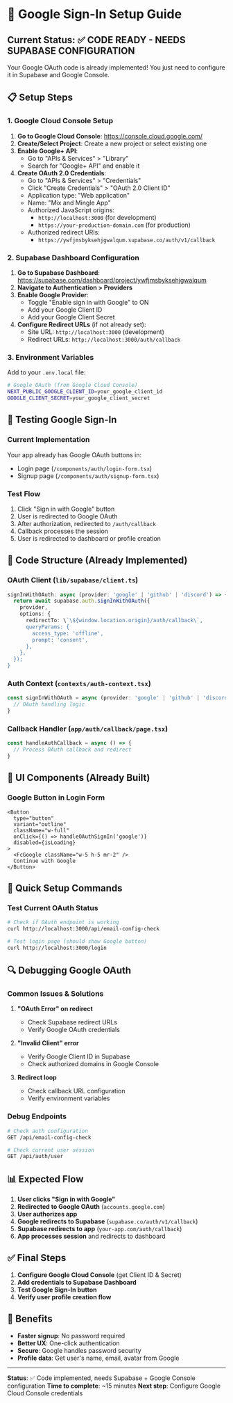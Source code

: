 # 🔑 Google Sign-In Setup Guide

## Current Status: ✅ CODE READY - NEEDS SUPABASE CONFIGURATION

Your Google OAuth code is already implemented! You just need to configure it in Supabase and Google Console.

## 📋 Setup Steps

### 1. Google Cloud Console Setup

1. **Go to Google Cloud Console**: https://console.cloud.google.com/
2. **Create/Select Project**: Create a new project or select existing one
3. **Enable Google+ API**:
   - Go to "APIs & Services" > "Library"
   - Search for "Google+ API" and enable it
4. **Create OAuth 2.0 Credentials**:
   - Go to "APIs & Services" > "Credentials"
   - Click "Create Credentials" > "OAuth 2.0 Client ID"
   - Application type: "Web application"
   - Name: "Mix and Mingle App"
   - Authorized JavaScript origins:
     - `http://localhost:3000` (for development)
     - `https://your-production-domain.com` (for production)
   - Authorized redirect URIs:
     - `https://ywfjmsbyksehjgwalqum.supabase.co/auth/v1/callback`

### 2. Supabase Dashboard Configuration

1. **Go to Supabase Dashboard**: https://supabase.com/dashboard/project/ywfjmsbyksehjgwalqum
2. **Navigate to Authentication > Providers**
3. **Enable Google Provider**:
   - Toggle "Enable sign in with Google" to ON
   - Add your Google Client ID
   - Add your Google Client Secret
4. **Configure Redirect URLs** (if not already set):
   - Site URL: `http://localhost:3000` (development)
   - Redirect URLs: `http://localhost:3000/auth/callback`

### 3. Environment Variables

Add to your `.env.local` file:
```bash
# Google OAuth (from Google Cloud Console)
NEXT_PUBLIC_GOOGLE_CLIENT_ID=your_google_client_id
GOOGLE_CLIENT_SECRET=your_google_client_secret
```

## 🧪 Testing Google Sign-In

### Current Implementation
Your app already has Google OAuth buttons in:
- Login page (`/components/auth/login-form.tsx`)
- Signup page (`/components/auth/signup-form.tsx`)

### Test Flow
1. Click "Sign in with Google" button
2. User is redirected to Google OAuth
3. After authorization, redirected to `/auth/callback`
4. Callback processes the session
5. User is redirected to dashboard or profile creation

## 🔧 Code Structure (Already Implemented)

### OAuth Client (`lib/supabase/client.ts`)
```typescript
signInWithOAuth: async (provider: 'google' | 'github' | 'discord') => {
  return await supabase.auth.signInWithOAuth({
    provider,
    options: {
      redirectTo: \`\${window.location.origin}/auth/callback\`,
      queryParams: {
        access_type: 'offline',
        prompt: 'consent',
      },
    },
  });
}
```

### Auth Context (`contexts/auth-context.tsx`)
```typescript
const signInWithOAuth = async (provider: 'google' | 'github' | 'discord') => {
  // OAuth handling logic
}
```

### Callback Handler (`app/auth/callback/page.tsx`)
```typescript
const handleAuthCallback = async () => {
  // Process OAuth callback and redirect
}
```

## 🎨 UI Components (Already Built)

### Google Button in Login Form
```tsx
<Button
  type="button"
  variant="outline"
  className="w-full"
  onClick={() => handleOAuthSignIn('google')}
  disabled={isLoading}
>
  <FcGoogle className="w-5 h-5 mr-2" />
  Continue with Google
</Button>
```

## 🚨 Quick Setup Commands

### Test Current OAuth Status
```bash
# Check if OAuth endpoint is working
curl http://localhost:3000/api/email-config-check

# Test login page (should show Google button)
curl http://localhost:3000/login
```

## 🔍 Debugging Google OAuth

### Common Issues & Solutions

1. **"OAuth Error" on redirect**
   - Check Supabase redirect URLs
   - Verify Google OAuth credentials

2. **"Invalid Client" error**
   - Verify Google Client ID in Supabase
   - Check authorized domains in Google Console

3. **Redirect loop**
   - Check callback URL configuration
   - Verify environment variables

### Debug Endpoints
```bash
# Check auth configuration
GET /api/email-config-check

# Check current user session
GET /api/auth/user
```

## 📊 Expected Flow

1. **User clicks "Sign in with Google"**
2. **Redirected to Google OAuth** (`accounts.google.com`)
3. **User authorizes app**
4. **Google redirects to Supabase** (`supabase.co/auth/v1/callback`)
5. **Supabase redirects to app** (`your-app.com/auth/callback`)
6. **App processes session** and redirects to dashboard

## ✅ Final Steps

1. **Configure Google Cloud Console** (get Client ID & Secret)
2. **Add credentials to Supabase Dashboard**
3. **Test Google Sign-In button**
4. **Verify user profile creation flow**

## 🎉 Benefits

- **Faster signup**: No password required
- **Better UX**: One-click authentication
- **Secure**: Google handles password security
- **Profile data**: Get user's name, email, avatar from Google

---

**Status**: ✅ Code implemented, needs Supabase + Google Console configuration
**Time to complete**: ~15 minutes
**Next step**: Configure Google Cloud Console credentials
